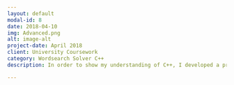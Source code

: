 ```yaml
---
layout: default
modal-id: 8
date: 2018-04-10
img: Advanced.png
alt: image-alt
project-date: April 2018
client: University Coursework
category: Wordsearch Solver C++
description: In order to show my understanding of C++, I developed a program that used linked lists to find words in a word search. Additionally, the program also times itself, drawing comparisons from more simple methods of solving the word search. The code for this project can be found on my Github <u><a href="https://github.com/ArmerJacob/Advanced-Programming-Coursework"  target="_blank" > Here!</a></u>

---
```

